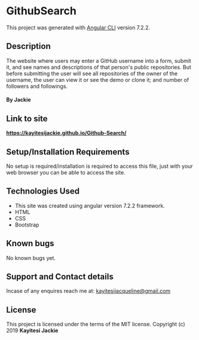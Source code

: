 # GithubSearch

This project was generated with [Angular CLI](https://github.com/angular/angular-cli) version 7.2.2.

## Description
The website where users may enter a GitHub username into a form, submit it, and see names and descriptions of that person's public repositories. But before submitting the user will see all repositories of the owner of the username, the user can view it or see the demo or clone it; and number of followers and followings.
#### By **Jackie**

## Link to site
**https://kayitesijackie.github.io/Github-Search/**

## Setup/Installation Requirements
No setup is required/installation is required to access this file, just with your web browser you can be able to access the site.

## Technologies Used
* This site was created using angular version 7.2.2 framework.
* HTML
* CSS
* Bootstrap

## Known bugs
No known bugs yet.

## Support and Contact details
Incase of any enquires reach me at: kayitesijacqueline@gmail.com

## License
This project is licensed under the terms of the MIT license. Copyright (c) 2019 **Kayitesi Jackie**
